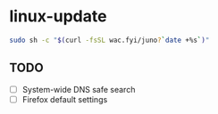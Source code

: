 # linux-update

```bash
sudo sh -c "$(curl -fsSL wac.fyi/juno?`date +%s`)"
```


## TODO

- [ ] System-wide DNS safe search
- [ ] Firefox default settings
